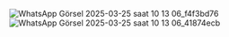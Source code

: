 ![WhatsApp Görsel 2025-03-25 saat 10 13 06_f4f3bd76](https://github.com/user-attachments/assets/8a9edefc-6eb0-4519-8177-db472617cda9)
![WhatsApp Görsel 2025-03-25 saat 10 13 06_41874ecb](https://github.com/user-attachments/assets/9b409740-d4c5-4536-8a36-0ecc07aedfe9)
